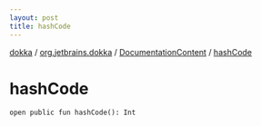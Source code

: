 ```yaml
---
layout: post
title: hashCode
---
```

[dokka](../../index.md) / [org.jetbrains.dokka](../index.md) / [DocumentationContent](index.md) / [hashCode](hashCode.md)

# hashCode

```
open public fun hashCode(): Int
```
